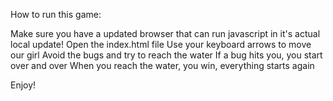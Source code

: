 How to run this game:

Make sure you have a updated browser that can run javascript in it's actual local update!
Open the index.html file
Use your keyboard arrows to move our girl
Avoid the bugs and try to reach the water
If a bug hits you, you start over and over
When you reach the water, you win, everything starts again

Enjoy!
